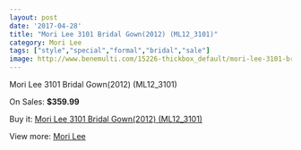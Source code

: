 ```yaml
---
layout: post
date: '2017-04-28'
title: "Mori Lee 3101 Bridal Gown(2012) (ML12_3101)"
category: Mori Lee
tags: ["style","special","formal","bridal","sale"]
image: http://www.benemulti.com/15226-thickbox_default/mori-lee-3101-bridal-gown2012-ml123101.jpg
---
```

Mori Lee 3101 Bridal Gown(2012) (ML12_3101)

On Sales: **$359.99**
<a href="https://www.benemulti.com/en/mori-lee/5785-mori-lee-3101-bridal-gown2012-ml123101.html"><amp-img layout="responsive" width="600" height="600" src="//www.benemulti.com/15226-thickbox_default/mori-lee-3101-bridal-gown2012-ml123101.jpg" alt="Mori Lee 3101 Bridal Gown(2012) (ML12_3101) 0" /></a>
<a href="https://www.benemulti.com/en/mori-lee/5785-mori-lee-3101-bridal-gown2012-ml123101.html"><amp-img layout="responsive" width="600" height="600" src="//www.benemulti.com/15228-thickbox_default/mori-lee-3101-bridal-gown2012-ml123101.jpg" alt="Mori Lee 3101 Bridal Gown(2012) (ML12_3101) 1" /></a>
<a href="https://www.benemulti.com/en/mori-lee/5785-mori-lee-3101-bridal-gown2012-ml123101.html"><amp-img layout="responsive" width="600" height="600" src="//www.benemulti.com/15227-thickbox_default/mori-lee-3101-bridal-gown2012-ml123101.jpg" alt="Mori Lee 3101 Bridal Gown(2012) (ML12_3101) 2" /></a>

Buy it: [Mori Lee 3101 Bridal Gown(2012) (ML12_3101)](https://www.benemulti.com/en/mori-lee/5785-mori-lee-3101-bridal-gown2012-ml123101.html "Mori Lee 3101 Bridal Gown(2012) (ML12_3101)")

View more: [Mori Lee](https://www.benemulti.com/en/50-mori-lee "Mori Lee")